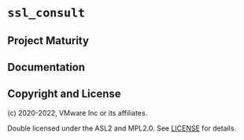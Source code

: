 # `ssl_consult`

## Project Maturity

## Documentation

## Copyright and License

(c) 2020-2022, VMware Inc or its affiliates.

Double licensed under the ASL2 and MPL2.0.
See [LICENSE](./LICENSE) for details.
